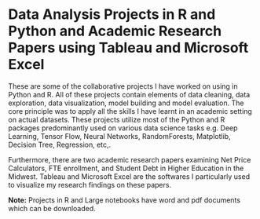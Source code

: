 # Data Analysis Projects in R and Python and Academic Research Papers using Tableau and Microsoft Excel

These are some of the collaborative projects I have worked on using in Python and R. All of these projects contain elements of data cleaning, data exploration, data visualization, model building and model evaluation. The core principle was to apply all the skills I have learnt in an academic setting on actual datasets. These projects utilize most of the Python and R packages predominantly used on various data science tasks e.g. Deep Learning, Tensor Flow, Neural Networks, RandomForests, Matplotlib, Decision Tree, Regression, etc,.  

Furthermore, there are two academic research papers examining Net Price Calculators, FTE enrollment, and Student Debt in Higher Education in the Midwest. Tableau and Microsoft Excel are the softwares I particularly used to visualize my research findings on these papers. 

**Note:** Projects in R and Large notebooks have word and pdf documents which can be downloaded.
